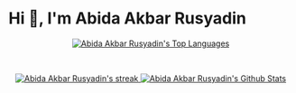 # Hi 👋, I'm Abida Akbar Rusyadin

<p align="center">
        <a href="https://github.com/abidaakbar">
                <img alt="Abida Akbar Rusyadin's Top Languages" src="https://github-readme-stats.vercel.app/api/top-langs/?username=abidaakbar&langs_count=10&count_private=true&layout=compact&theme=vision-friendly-dark&hide_border=true&bg_color=0e0e0e" />
        </a>
</p>
<br/>
<p align="center">
        <a href="https://github.com/abidaakbar">
                <img title="🔥 Get streak stats for your profile at git.io/streak-stats" alt="Abida Akbar Rusyadin's streak" src="https://github-readme-streak-stats.herokuapp.com/?user=abidaakbar&theme=github-dark-blue&hide_border=true&stroke=0000&background=000000"/>
        </a>
        <a href="https://github.com/abidaakbar">
                <img alt="Abida Akbar Rusyadin's Github Stats" src="https://github-readme-stats.vercel.app/api?username=abidaakbar&show_icons=true&count_private=true&title_color=1f6fea&text_color=ffffff&icon_color=58a5fe&hide_border=true&bg_color=0e0e0e" />
        </a>
</p>